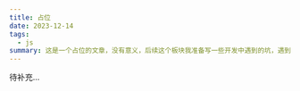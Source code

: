 ```yaml
---
title: 占位
date: 2023-12-14
tags:
  - js
summary: 这是一个占位的文章，没有意义，后续这个板块我准备写一些开发中遇到的坑，遇到的问题，怎么解决的，方便自己后续再遇到方柏霓解决。
---
```


待补充...
